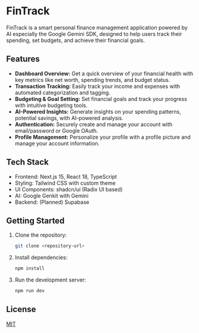 # FinTrack

FinTrack is a smart personal finance management application powered by AI especially the Google Gemini SDK, designed to help users track their spending, set budgets, and achieve their financial goals.

## Features

*   **Dashboard Overview:** Get a quick overview of your financial health with key metrics like net worth, spending trends, and budget status.
*   **Transaction Tracking:** Easily track your income and expenses with automated categorization and tagging.
*   **Budgeting & Goal Setting:** Set financial goals and track your progress with intuitive budgeting tools.
*   **AI-Powered Insights:** Generate insights on your spending patterns, potential savings,  with AI-powered analysis.
*   **Authentication:** Securely create and manage your account with email/password or Google OAuth.
*   **Profile Management:** Personalize your profile with a profile picture and manage your account information.

## Tech Stack

*   Frontend: Next.js 15, React 18, TypeScript
*   Styling: Tailwind CSS with custom theme
*   UI Components: shadcn/ui (Radix UI based)
*   AI: Google Genkit with Gemini
*   Backend: (Planned) Supabase

## Getting Started

1.  Clone the repository:

    ```bash
    git clone <repository-url>
    ```
2.  Install dependencies:

    ```bash
    npm install
    ```
3.  Run the development server:

    ```bash
    npm run dev
    ```


## License

[MIT](LICENSE)
